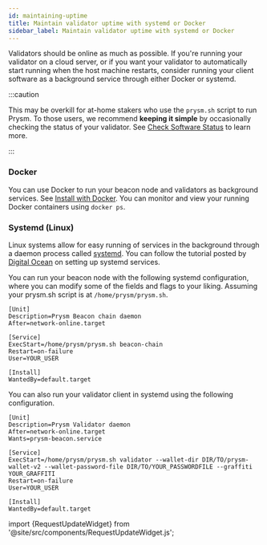 ```yaml
---
id: maintaining-uptime
title: Maintain validator uptime with systemd or Docker
sidebar_label: Maintain validator uptime with systemd or Docker
---
```


Validators should be online as much as possible. If you're running your validator on a cloud server, or if you want your validator to automatically start running when the host machine restarts, consider running your client software as a background service through either Docker or systemd. 

:::caution

This may be overkill for at-home stakers who use the `prysm.sh` script to run Prysm. To those users, we recommend **keeping it simple** by occasionally checking the status of your validator. See [Check Software Status](../monitoring/checking-status) to learn more.

:::

### Docker

You can use Docker to run your beacon node and validators as background services. See [Install with Docker](../install/install-with-docker). You can monitor and view your running Docker containers using `docker ps`.

### Systemd (Linux)

Linux systems allow for easy running of services in the background through a daemon process called [systemd](https://www.digitalocean.com/community/tutorials/systemd-essentials-working-with-services-units-and-the-journal). You can follow the tutorial posted by [Digital Ocean](https://www.digitalocean.com/community/tutorials/systemd-essentials-working-with-services-units-and-the-journal) on setting up systemd services.

You can run your beacon node with the following systemd configuration, where you can modify some of the fields and flags to your liking. Assuming your prysm.sh script is at `/home/prysm/prysm.sh`.

```text
[Unit]
Description=Prysm Beacon chain daemon
After=network-online.target

[Service]
ExecStart=/home/prysm/prysm.sh beacon-chain
Restart=on-failure
User=YOUR_USER

[Install]
WantedBy=default.target
```

You can also run your validator client in systemd using the following configuration.

```text
[Unit]
Description=Prysm Validator daemon
After=network-online.target
Wants=prysm-beacon.service

[Service]
ExecStart=/home/prysm/prysm.sh validator --wallet-dir DIR/TO/prysm-wallet-v2 --wallet-password-file DIR/TO/YOUR_PASSWORDFILE --graffiti YOUR_GRAFFITI
Restart=on-failure
User=YOUR_USER

[Install]
WantedBy=default.target
```

import {RequestUpdateWidget} from '@site/src/components/RequestUpdateWidget.js';

<RequestUpdateWidget />